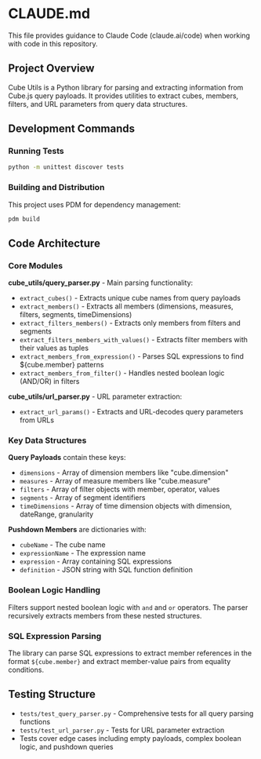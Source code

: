 # CLAUDE.md

This file provides guidance to Claude Code (claude.ai/code) when working with code in this repository.

## Project Overview
Cube Utils is a Python library for parsing and extracting information from Cube.js query payloads. It provides utilities to extract cubes, members, filters, and URL parameters from query data structures.

## Development Commands

### Running Tests
```bash
python -m unittest discover tests
```

### Building and Distribution
This project uses PDM for dependency management:
```bash
pdm build
```

## Code Architecture

### Core Modules

**cube_utils/query_parser.py** - Main parsing functionality:
- `extract_cubes()` - Extracts unique cube names from query payloads
- `extract_members()` - Extracts all members (dimensions, measures, filters, segments, timeDimensions)
- `extract_filters_members()` - Extracts only members from filters and segments
- `extract_filters_members_with_values()` - Extracts filter members with their values as tuples
- `extract_members_from_expression()` - Parses SQL expressions to find ${cube.member} patterns
- `extract_members_from_filter()` - Handles nested boolean logic (AND/OR) in filters

**cube_utils/url_parser.py** - URL parameter extraction:
- `extract_url_params()` - Extracts and URL-decodes query parameters from URLs

### Key Data Structures

**Query Payloads** contain these keys:
- `dimensions` - Array of dimension members like "cube.dimension"
- `measures` - Array of measure members like "cube.measure"  
- `filters` - Array of filter objects with member, operator, values
- `segments` - Array of segment identifiers
- `timeDimensions` - Array of time dimension objects with dimension, dateRange, granularity

**Pushdown Members** are dictionaries with:
- `cubeName` - The cube name
- `expressionName` - The expression name
- `expression` - Array containing SQL expressions
- `definition` - JSON string with SQL function definition

### Boolean Logic Handling
Filters support nested boolean logic with `and` and `or` operators. The parser recursively extracts members from these nested structures.

### SQL Expression Parsing
The library can parse SQL expressions to extract member references in the format `${cube.member}` and extract member-value pairs from equality conditions.

## Testing Structure
- `tests/test_query_parser.py` - Comprehensive tests for all query parsing functions
- `tests/test_url_parser.py` - Tests for URL parameter extraction
- Tests cover edge cases including empty payloads, complex boolean logic, and pushdown queries